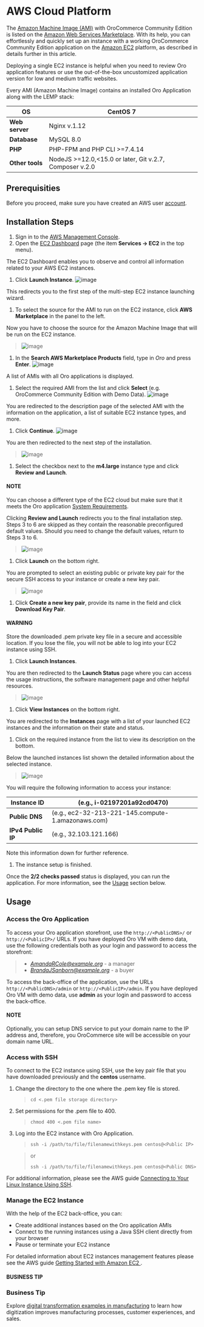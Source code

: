 <a id="aws-simple"></a>

# AWS Cloud Platform

The <a href="https://docs.aws.amazon.com/AWSEC2/latest/UserGuide/AMIs.html" target="_blank">Amazon Machine Image (AMI)</a> with OroCommerce Community Edition is
listed on the <a href="https://aws.amazon.com/marketplace" target="_blank">Amazon Web Services Marketplace</a>. With its help, you can
effortlessly and quickly set up an instance with a working OroCommerce Community Edition application on the
<a href="https://aws.amazon.com/ec2/" target="_blank">Amazon EC2</a> platform, as described in details further in this article.

Deploying a single EC2 instance is helpful when you need to review Oro application features or use the out-of-the-box
uncustomized application version for low and medium traffic websites.

Every AMI (Amazon Machine Image) contains an installed Oro Application along with the LEMP stack:

| **OS**          | CentOS 7                                                |
|-----------------|---------------------------------------------------------|
| **Web server**  | Nginx v.1.12                                            |
| **Database**    | MySQL 8.0                                               |
| **PHP**         | PHP-FPM and PHP CLI >=7.4.14                            |
| **Other tools** | NodeJS >=12.0,<15.0 or later, Git v.2.7, Composer v.2.0 |
<!-- note: This deployment configuration is suitable for development or testing environments and for applications with a relatively small
amount of data. For the description of the production environment for |oro_app_name| with large data, see the
`Scalable Oro Application setup using Amazon Web Services`_ article. -->

## Prerequisities

Before you proceed, make sure you have created an AWS user <a href="https://aws.amazon.com/account/" target="_blank">account</a>.

## Installation Steps

1. Sign in to the <a href="https://console.aws.amazon.com/console/home" target="_blank">AWS Management Console</a>.
2. Open the  <a href="https://console.aws.amazon.com/ec2/v2/home" target="_blank">EC2 Dashboard</a> page (the item **Services -> EC2** in the top menu).

The EC2 Dashboard enables you to observe and control all information related to your AWS EC2 instances.

1. Click **Launch Instance**.
   ![image](img/backend/setup/aws/EC2_dashboardh.png)

This redirects you to the first step of the multi-step EC2 instance launching wizard.

1. To select the source for the AMI to run on the EC2 instance, click **AWS Marketplace** in the panel to the left.

Now you have to choose the source for the Amazon Machine Image that will be run on the EC2 instance.

> ![image](img/backend/setup/aws/choose_an_ami.png)
1. In the **Search AWS Marketplace Products** field, type in *Oro* and press **Enter**.
   ![image](img/backend/setup/aws/aws_marketplace.png)

A list of AMIs with all Oro applications is displayed.

1. Select the required AMI from the list and click **Select** (e.g. OroCommerce Community Edition with Demo Data).
   ![image](img/backend/setup/aws/oro_amis.png)

You are redirected to the description page of the selected AMI with the information on the application, a list of
suitable EC2 instance types, and more.

1. Click **Continue**.
   ![image](img/backend/setup/aws/ami_desrciption.png)

You are then redirected to the next step of the installation.

> ![image](img/backend/setup/aws/select_ec2_instance_type.png)
1. Select the checkbox next to the **m4.large** instance type and click **Review and Launch**.

#### NOTE
You can choose a different type of the EC2 cloud but make sure that it meets the Oro
application [System Requirements](../system-requirements/index.md#system-requirements).

Clicking **Review and Launch**  redirects you to the final installation step. Steps 3 to 6 are skipped as they contain
the reasonable preconfigured default values. Should you need to change the default values, return to Steps 3 to 6.

> ![image](img/backend/setup/aws/step_7.png)
1. Click **Launch** on the bottom right.

You are prompted to select an existing public or private key pair for the secure SSH access to your instance or create
a new key pair.

> ![image](img/backend/setup/aws/select_a_key_pair.png)
1. Click **Create a new key pair**, provide its name in the field and click **Download Key Pair**.

#### WARNING
Store the downloaded .pem private key file in a secure and accessible location. If you lose the file, you
will not be able to log into your EC2 instance using SSH.

1. Click **Launch Instances**.

You are then redirected to the **Launch Status** page where you can access the usage instructions, the software
management page and other helpful resources.

> ![image](img/backend/setup/aws/launch_status.png)
1. Click **View Instances** on the bottom right.

You are redirected to the **Instances** page with a list of your launched EC2 instances and the information on their
state and status.

1. Click on the required instance from the list to view its description on the bottom.

Below the launched instances list shown the detailed information about the selected instance.

> ![image](img/backend/setup/aws/launching_instance.png)

You will require the following information to access your instance:

| **Instance ID**    | (e.g., i-02197201a92cd0470)                        |
|--------------------|----------------------------------------------------|
| **Public DNS**     | (e.g., ec2-32-213-221-145.compute-1.amazonaws.com) |
| **IPv4 Public IP** | (e.g., 32.103.121.166)                             |

Note this information down for further reference.

1. The instance setup is finished.

Once the **2/2 checks passed** status is displayed, you can run the application. For more information, see the [Usage]()
section below.

## Usage

### Access the Oro Application

To access your Oro application storefront, use the `http://<PublicDNS>/` or `http://<PublicIP>/` URLs. If you have deployed Oro VM with demo data, use the following credentials both as your login and password to access the storefront:

> * *AmandaRCole@example.org* - a manager
> * *BrandaJSanborn@example.org* - a buyer

To access the back-office of the application, use the URLs `http://<PublicDNS>/admin` or `http://<PublicIP>/admin`. If you have deployed Oro VM with demo data, use **admin** as your login and password to access the back-office.

#### NOTE
Optionally, you can setup DNS service to put your domain name to the IP address and, therefore, you OroCommerce site will be accessible on your domain name URL.

### Access with SSH

To connect to the EC2 instance using SSH, use the key pair file that you have downloaded previously and the **centos**
username.

1. Change the directory to the one where the .pem key file is stored.
   > ```none
   > cd <.pem file storage directory>
   > ```
2. Set permissions for the .pem file to 400.
   > ```none
   > chmod 400 <.pem file name>
   > ```
3. Log into the EC2 instance with Oro Application.
   > ```none
   > ssh -i /path/to/file/filenamewithkeys.pem centos@<Public IP>
   > ```

   > or
   > ```none
   > ssh -i /path/to/file/filenamewithkeys.pem centos@<Public DNS>
   > ```

For additional information, please see the AWS guide <a href="https://docs.aws.amazon.com/AWSEC2/latest/UserGuide/AccessingInstancesLinux.html" target="_blank">Connecting to Your Linux Instance Using SSH</a>.

### Manage the EC2 Instance

With the help of the EC2 back-office, you can:

- Create additional instances based on the Oro application AMIs
- Connect to the running instances using a Java SSH client directly from your browser
- Pause or terminate your EC2 instance

For detailed information about EC2 instances management features please see the AWS guide
<a href="https://aws.amazon.com/ec2/getting-started/" target="_blank">Getting Started with Amazon EC2 </a>.

#### BUSINESS TIP
### Business Tip

Explore <a href="https://oroinc.com/b2b-ecommerce/blog/digital-transformation-in-manufacturing/" target="_blank">digital transformation examples in manufacturing</a> to learn how digitization improves manufacturing processes, customer experiences, and sales.

<!-- Frontend -->
